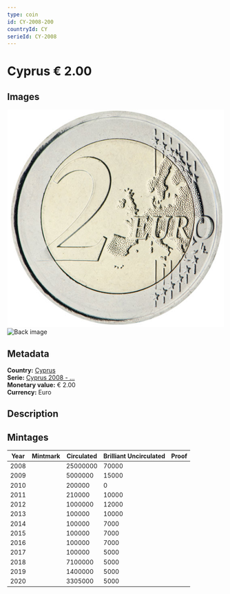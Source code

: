 ```yaml
---
type: coin
id: CY-2008-200
countryId: CY
serieId: CY-2008
---
```


# Cyprus € 2.00

## Images

![Front image](../../../img/common-2007-200.png) ![Back image](img/cyprus-2008-200.png)

## Metadata

**Country:** [Cyprus](../index.md)\
**Serie:** [Cyprus 2008 - ...](index.md)\
**Monetary value:** € 2.00\
**Currency:** Euro

## Description


## Mintages

| Year | Mintmark | Circulated | Brilliant Uncirculated | Proof |
| ---- | -------- | ---------- | ---------------------- | ----- |
| 2008 |  | 25000000| 70000 |  |
| 2009 |  | 5000000| 15000 |  |
| 2010 |  | 200000| 0 |  |
| 2011 |  | 210000| 10000 |  |
| 2012 |  | 1000000| 12000 |  |
| 2013 |  | 100000| 10000 |  |
| 2014 |  | 100000| 7000 |  |
| 2015 |  | 100000| 7000 |  |
| 2016 |  | 100000| 7000 |  |
| 2017 |  | 100000| 5000 |  |
| 2018 |  | 7100000| 5000 |  |
| 2019 |  | 1400000| 5000 |  |
| 2020 |  | 3305000| 5000 |  |

